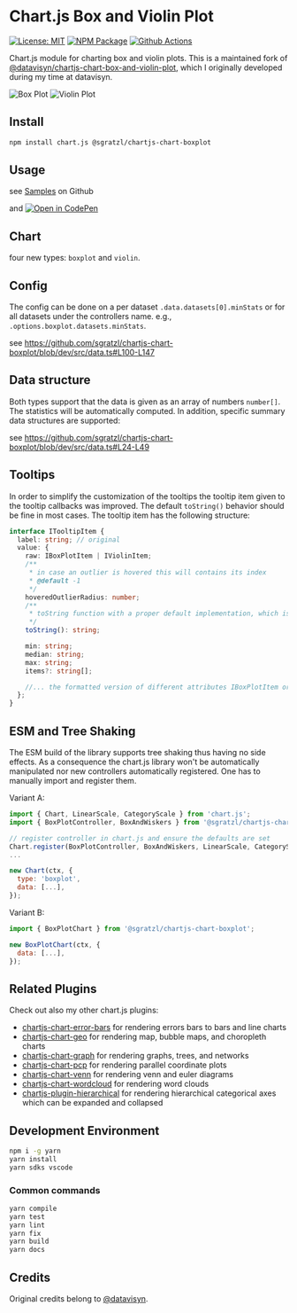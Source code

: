 # Chart.js Box and Violin Plot

[![License: MIT][mit-image]][mit-url] [![NPM Package][npm-image]][npm-url] [![Github Actions][github-actions-image]][github-actions-url]

Chart.js module for charting box and violin plots. This is a maintained fork of [@datavisyn/chartjs-chart-box-and-violin-plot](https://github.com/datavisyn/chartjs-chart-box-and-violin-plot), which I originally developed during my time at datavisyn.

![Box Plot](https://user-images.githubusercontent.com/4129778/42724341-9a6ec554-8770-11e8-99b5-626e34dafdb3.png)
![Violin Plot](https://user-images.githubusercontent.com/4129778/42724342-9a8dbb58-8770-11e8-9a30-3e69d07d3b79.png)

## Install

```bash
npm install chart.js @sgratzl/chartjs-chart-boxplot
```

## Usage

see [Samples](https://github.com/sgratzl/chartjs-chart-box-and-violin-plot/tree/main/samples) on Github

and [![Open in CodePen][codepen]](https://codepen.io/sgratzl/pen/QxoLoY)

## Chart

four new types: `boxplot` and `violin`.

## Config

The config can be done on a per dataset `.data.datasets[0].minStats` or for all datasets under the controllers name. e.g., `.options.boxplot.datasets.minStats`.

see https://github.com/sgratzl/chartjs-chart-boxplot/blob/dev/src/data.ts#L100-L147

## Data structure

Both types support that the data is given as an array of numbers `number[]`. The statistics will be automatically computed. In addition, specific summary data structures are supported:

see https://github.com/sgratzl/chartjs-chart-boxplot/blob/dev/src/data.ts#L24-L49

## Tooltips

In order to simplify the customization of the tooltips the tooltip item given to the tooltip callbacks was improved. The default `toString()` behavior should be fine in most cases. The tooltip item has the following structure:

```ts
interface ITooltipItem {
  label: string; // original
  value: {
    raw: IBoxPlotItem | IViolinItem;
    /**
     * in case an outlier is hovered this will contains its index
     * @default -1
     */
    hoveredOutlierRadius: number;
    /**
     * toString function with a proper default implementation, which is used implicitly
     */
    toString(): string;

    min: string;
    median: string;
    max: string;
    items?: string[];

    //... the formatted version of different attributes IBoxPlotItem or ViolinItem
  };
}
```

## ESM and Tree Shaking

The ESM build of the library supports tree shaking thus having no side effects. As a consequence the chart.js library won't be automatically manipulated nor new controllers automatically registered. One has to manually import and register them.

Variant A:

```js
import { Chart, LinearScale, CategoryScale } from 'chart.js';
import { BoxPlotController, BoxAndWiskers } from '@sgratzl/chartjs-chart-boxplot';

// register controller in chart.js and ensure the defaults are set
Chart.register(BoxPlotController, BoxAndWiskers, LinearScale, CategoryScale);
...

new Chart(ctx, {
  type: 'boxplot',
  data: [...],
});
```

Variant B:

```js
import { BoxPlotChart } from '@sgratzl/chartjs-chart-boxplot';

new BoxPlotChart(ctx, {
  data: [...],
});
```

## Related Plugins

Check out also my other chart.js plugins:

- [chartjs-chart-error-bars](https://github.com/sgratzl/chartjs-chart-error-bars) for rendering errors bars to bars and line charts
- [chartjs-chart-geo](https://github.com/sgratzl/chartjs-chart-geo) for rendering map, bubble maps, and choropleth charts
- [chartjs-chart-graph](https://github.com/sgratzl/chartjs-chart-graph) for rendering graphs, trees, and networks
- [chartjs-chart-pcp](https://github.com/sgratzl/chartjs-chart-pcp) for rendering parallel coordinate plots
- [chartjs-chart-venn](https://github.com/sgratzl/chartjs-chart-venn) for rendering venn and euler diagrams
- [chartjs-chart-wordcloud](https://github.com/sgratzl/chartjs-chart-wordcloud) for rendering word clouds
- [chartjs-plugin-hierarchical](https://github.com/sgratzl/chartjs-plugin-hierarchical) for rendering hierarchical categorical axes which can be expanded and collapsed


## Development Environment

```sh
npm i -g yarn
yarn install
yarn sdks vscode
```

### Common commands

```sh
yarn compile
yarn test
yarn lint
yarn fix
yarn build
yarn docs
```

## Credits

Original credits belong to [@datavisyn](https://www.datavisyn.io).

[mit-image]: https://img.shields.io/badge/License-MIT-yellow.svg
[mit-url]: https://opensource.org/licenses/MIT
[npm-image]: https://badge.fury.io/js/%40sgratzl%2Fchartjs-chart-boxplot.svg
[npm-url]: https://npmjs.org/package/@sgratzl/chartjs-chart-boxplot
[github-actions-image]: https://github.com/sgratzl/chartjs-chart-boxplot/workflows/ci/badge.svg
[github-actions-url]: https://github.com/sgratzl/chartjs-chart-boxplot/actions
[codepen]: https://img.shields.io/badge/CodePen-open-blue?logo=codepen
